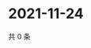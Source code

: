 # 2021-11-24

共 0 条

<!-- BEGIN WEIBO -->
<!-- 最后更新时间 Wed Nov 24 2021 22:13:18 GMT+0800 (China Standard Time) -->

<!-- END WEIBO -->

